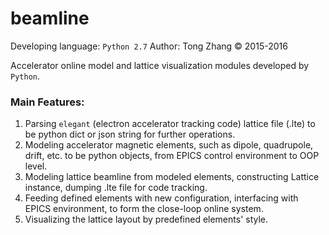 # beamline

Developing language: <code>Python 2.7</code>
Author: Tong Zhang &copy; 2015-2016

Accelerator online model and lattice visualization modules developed by <code>Python</code>.

### Main Features:

1. Parsing <code>elegant</code> (electron accelerator tracking code) lattice file (.lte) to be
   python dict or json string for further operations.
2. Modeling accelerator magnetic elements, such as dipole, quadrupole, drift, etc. to be python
   objects, from EPICS control environment to OOP level.
3. Modeling lattice beamline from modeled elements, constructing Lattice instance, 
   dumping .lte file for code tracking.
4. Feeding defined elements with new configuration, interfacing with EPICS environment, to form
   the close-loop online system.
5. Visualizing the lattice layout by predefined elements' style.
